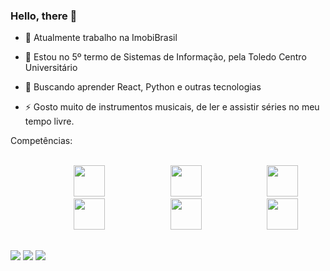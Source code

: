 ### Hello, there 👋



- 🔭 Atualmente trabalho na ImobiBrasil
 
- 🌱 Estou no 5º termo de Sistemas de Informação, pela Toledo Centro Universitário

- 🤔 Buscando aprender React, Python e outras tecnologias
  
- ⚡ Gosto muito de instrumentos musicais, de ler e assistir séries no meu tempo livre.


Competências:
<br/><br/>
<div class="icones">
   <img style="margin-left: 20%;" src="https://cdn.jsdelivr.net/gh/devicons/devicon/icons/php/php-plain.svg" height="50px" width="50px"/>
   <img style="margin-left: 20%;" src="https://cdn.jsdelivr.net/gh/devicons/devicon/icons/mysql/mysql-plain-wordmark.svg" height="50px" width="50px"/>
   <img style="margin-left: 20%;" src="https://cdn.jsdelivr.net/gh/devicons/devicon/icons/html5/html5-original.svg" height="50px" width="50px"/>
   <img style="margin-left: 20%;" src="https://cdn.jsdelivr.net/gh/devicons/devicon/icons/css3/css3-original.svg" height="50px" width="50px"/>
   <img style="margin-left: 20%;" src="https://cdn.jsdelivr.net/gh/devicons/devicon/icons/javascript/javascript-plain.svg" height="50px" width="50px"/>
   <img style="margin-left: 20%;" src="https://cdn.jsdelivr.net/gh/devicons/devicon/icons/git/git-original.svg" height="50px" width="50px" />
</div>

##
 
<div> 
  
  <a href="https://instagram.com/pedronet00" target="_blank"><img src="https://img.shields.io/badge/-Instagram-%23E4405F?style=for-the-badge&logo=instagram&logoColor=white" target="_blank"></a> 
  <a href = "mailto:stabilepedro010403@gmail.com"><img src="https://img.shields.io/badge/-Gmail-%23333?style=for-the-badge&logo=gmail&logoColor=white" target="_blank"></a>
  <a href="https://www.linkedin.com/in/pedro-neto-222162212/" target="_blank"><img src="https://img.shields.io/badge/-LinkedIn-%230077B5?style=for-the-badge&logo=linkedin&logoColor=white" target="_blank"></a> 
  
</div>

                   


